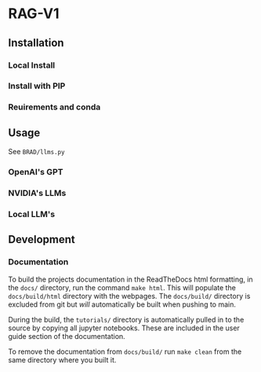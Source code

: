 # RAG-V1

## Installation

### Local Install

### Install with PIP

### Reuirements and conda

## Usage
See `BRAD/llms.py`

### OpenAI's GPT

### NVIDIA's LLMs

### Local LLM's

## Development

### Documentation

To build the projects documentation in the ReadTheDocs html formatting, in the `docs/` directory, run the command `make html`. This will populate the `docs/build/html` directory with the webpages. The `docs/build/` directory is excluded from git but *will* automatically be built when pushing to main.

During the build, the `tutorials/` directory is automatically pulled in to the source by copying all jupyter notebooks. These are included in the user guide section of the documentation.

To remove the documentation from `docs/build/` run `make clean` from the same directory where you built it.

